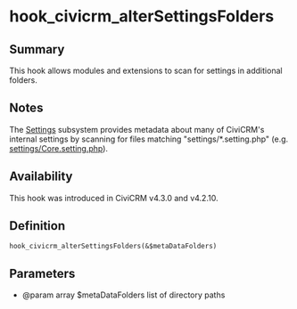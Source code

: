 # hook_civicrm_alterSettingsFolders

## Summary

This hook allows modules and extensions to scan for settings in
additional folders.

## Notes

The [Settings](https://wiki.civicrm.org/confluence/display/CRMDOC/Settings+Reference) subsystem
provides metadata about many of CiviCRM's internal settings by scanning
for files matching "settings/*.setting.php" (e.g.
[settings/Core.setting.php](https://github.com/civicrm/civicrm-core/blob/4.3/settings/Core.setting.php)).

## Availability

This hook was introduced in CiviCRM v4.3.0 and v4.2.10.

## Definition

    hook_civicrm_alterSettingsFolders(&$metaDataFolders)

## Parameters

-   @param array $metaDataFolders list of directory paths